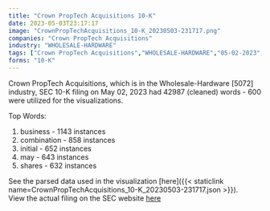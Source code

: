 ```yaml
---
title: "Crown PropTech Acquisitions 10-K"
date: 2023-05-03T23:17:17
image: "CrownPropTechAcquisitions_10-K_20230503-231717.png"
companies: "Crown PropTech Acquisitions"
industry: "WHOLESALE-HARDWARE"
tags: ["Crown PropTech Acquisitions","WHOLESALE-HARDWARE","05-02-2023","10-K"]
forms: "10-K"
---
```

Crown PropTech Acquisitions, which is in the Wholesale-Hardware [5072] industry, SEC 10-K filing on May 02, 2023 had 42987 (cleaned) words - 600 were utilized for the visualizations.

Top Words:
1. business - 1143 instances
2. combination - 858 instances
3. initial - 652 instances
4. may - 643 instances
5. shares - 632 instances


See the parsed data used in the visualization [here]({{< staticlink name=CrownPropTechAcquisitions_10-K_20230503-231717.json >}}).  
View the actual filing on the SEC website [here](https://www.sec.gov/Archives/edgar/data/1827899/0001193125-23-132522.txt)